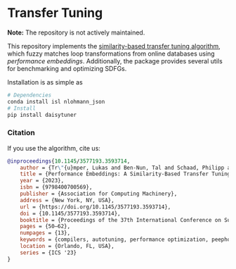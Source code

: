 # Transfer Tuning

**Note:** The repository is not actively maintained.

This repository implements the [similarity-based transfer tuning algorithm](https://dl.acm.org/doi/abs/10.1145/3577193.3593714), which fuzzy matches loop transformations from online databases using *performance embeddings*.
Additionally, the package provides several utils for benchmarking and optimizing SDFGs.

Installation is as simple as

```bash
# Dependencies
conda install isl nlohmann_json
# Install
pip install daisytuner
```

### Citation

If you use the algorithm, cite us:

```bibtex
@inproceedings{10.1145/3577193.3593714,
    author = {Tr\"{u}mper, Lukas and Ben-Nun, Tal and Schaad, Philipp and Calotoiu, Alexandru and Hoefler, Torsten},
    title = {Performance Embeddings: A Similarity-Based Transfer Tuning Approach to Performance Optimization},
    year = {2023},
    isbn = {9798400700569},
    publisher = {Association for Computing Machinery},
    address = {New York, NY, USA},
    url = {https://doi.org/10.1145/3577193.3593714},
    doi = {10.1145/3577193.3593714},
    booktitle = {Proceedings of the 37th International Conference on Supercomputing},
    pages = {50–62},
    numpages = {13},
    keywords = {compilers, autotuning, performance optimization, peephole optimization, transfer tuning, embeddings},
    location = {Orlando, FL, USA},
    series = {ICS '23}
}
```
